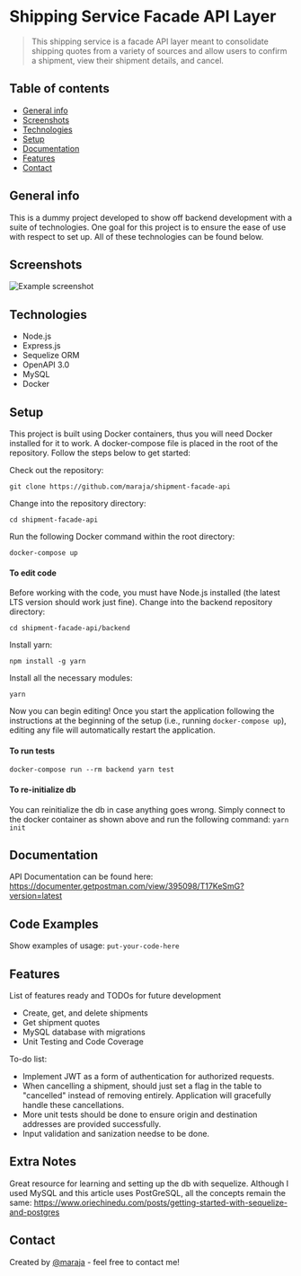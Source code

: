 # Shipping Service Facade API Layer
> This shipping service is a facade API layer meant to consolidate shipping quotes from a variety of sources and allow users to confirm a shipment, view their shipment details, and cancel.

## Table of contents
* [General info](#general-info)
* [Screenshots](#screenshots)
* [Technologies](#technologies)
* [Setup](#setup)
* [Documentation](#documentation)
* [Features](#features)
* [Contact](#contact)

## General info
This is a dummy project developed to show off backend development with a suite of technologies. One goal for this project is to ensure the ease of use with respect to set up. All of these technologies can be found below.

## Screenshots
![Example screenshot](./img/screenshot.png)

## Technologies
* Node.js
* Express.js
* Sequelize ORM
* OpenAPI 3.0
* MySQL
* Docker

## Setup
This project is built using Docker containers, thus you will need Docker installed for it to work. A docker-compose file is placed in the root of the repository. Follow the steps below to get started:

Check out the repository:

```
git clone https://github.com/maraja/shipment-facade-api
```

Change into the repository directory:

```
cd shipment-facade-api
```

Run the following Docker command within the root directory:

```
docker-compose up
```

#### To edit code
Before working with the code, you must have Node.js installed (the latest LTS version should work just fine). Change into the backend repository directory:

```
cd shipment-facade-api/backend
```
Install yarn:

```
npm install -g yarn
```

Install all the necessary modules:
```
yarn
```

Now you can begin editing! Once you start the application following the instructions at the beginning of the setup (i.e., running `docker-compose up`), editing any file will automatically restart the application.


#### To run tests

```
docker-compose run --rm backend yarn test
```

#### To re-initialize db

You can reinitialize the db in case anything goes wrong. Simply connect to the docker container as shown above and run the following command: `yarn init`

## Documentation
API Documentation can be found here: https://documenter.getpostman.com/view/395098/T17KeSmG?version=latest

## Code Examples
Show examples of usage:
`put-your-code-here`

## Features
List of features ready and TODOs for future development
* Create, get, and delete shipments
* Get shipment quotes
* MySQL database with migrations
* Unit Testing and Code Coverage

To-do list:
* Implement JWT as a form of authentication for authorized requests.
* When cancelling a shipment, should just set a flag in the table to "cancelled" instead of removing entirely. Application will gracefully handle these cancellations.
* More unit tests should be done to ensure origin and destination addresses are provided successfully.
* Input validation and sanization needse to be done.

## Extra Notes

Great resource for learning and setting up the db with sequelize. Although I used MySQL and this article uses PostGreSQL, all the concepts remain the same:
https://www.oriechinedu.com/posts/getting-started-with-sequelize-and-postgres

## Contact
Created by [@maraja](mailto:amit.maraj@gmail.com) - feel free to contact me!